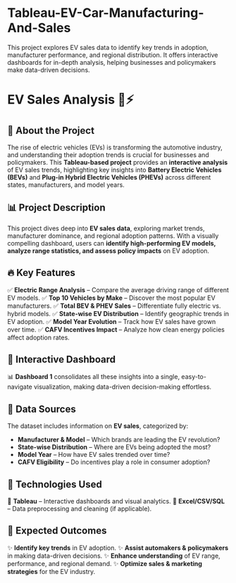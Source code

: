 # Tableau-EV-Car-Manufacturing-And-Sales
This project explores EV sales data to identify key trends in adoption, manufacturer performance, and regional distribution. It offers interactive dashboards for in-depth analysis, helping businesses and policymakers make data-driven decisions.


# EV Sales Analysis 🚗⚡

## 📌 About the Project
The rise of electric vehicles (EVs) is transforming the automotive industry, and understanding their adoption trends is crucial for businesses and policymakers. This **Tableau-based project** provides an **interactive analysis** of EV sales trends, highlighting key insights into **Battery Electric Vehicles (BEVs)** and **Plug-in Hybrid Electric Vehicles (PHEVs)** across different states, manufacturers, and model years. 

## 📊 Project Description
This project dives deep into **EV sales data**, exploring market trends, manufacturer dominance, and regional adoption patterns. With a visually compelling dashboard, users can **identify high-performing EV models, analyze range statistics, and assess policy impacts** on EV adoption.

## 🔥 Key Features
✅ **Electric Range Analysis** – Compare the average driving range of different EV models.
✅ **Top 10 Vehicles by Make** – Discover the most popular EV manufacturers.
✅ **Total BEV & PHEV Sales** – Differentiate fully electric vs. hybrid models.
✅ **State-wise EV Distribution** – Identify geographic trends in EV adoption.
✅ **Model Year Evolution** – Track how EV sales have grown over time.
✅ **CAFV Incentives Impact** – Analyze how clean energy policies affect adoption rates.

## 📌 Interactive Dashboard
📊 **Dashboard 1** consolidates all these insights into a single, easy-to-navigate visualization, making data-driven decision-making effortless.

## 📂 Data Sources
The dataset includes information on **EV sales**, categorized by:
- **Manufacturer & Model** – Which brands are leading the EV revolution?
- **State-wise Distribution** – Where are EVs being adopted the most?
- **Model Year** – How have EV sales trended over time?
- **CAFV Eligibility** – Do incentives play a role in consumer adoption?

## 🚀 Technologies Used
🔹 **Tableau** – Interactive dashboards and visual analytics.
🔹 **Excel/CSV/SQL** – Data preprocessing and cleaning (if applicable).

## 🎯 Expected Outcomes
✨ **Identify key trends** in EV adoption.
✨ **Assist automakers & policymakers** in making data-driven decisions.
✨ **Enhance understanding** of EV range, performance, and regional demand.
✨ **Optimize sales & marketing strategies** for the EV industry.



